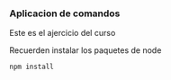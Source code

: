 ### Aplicacion de comandos

Este es el ajercicio del curso

Recuerden instalar los paquetes de node

```
npm install
```